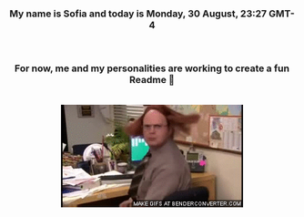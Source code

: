 


<div align="center">
<h3 >My name is Sofia and today is Monday, 30 August, 23:27 GMT-4</h3><br>
<h3 >For now, me and my personalities are working to create a fun Readme 👋
</h3><br>
<img src='img/dwight.gif' alt='working...'/>
</div>
